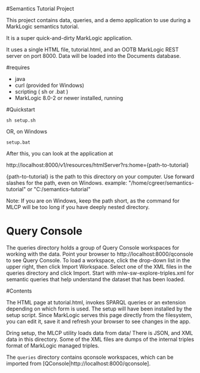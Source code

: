 #Semantics Tutorial Project

This project contains data, queries, and a demo application to use during a
MarkLogic semantics tutorial.

It is a super quick-and-dirty MarkLogic application.

It uses a single HTML file, tutorial.html, and an OOTB MarkLogic REST server
on port 8000. Data will be loaded into the Documents database.

#requires

* java
* curl  (provided for Windows)
* scripting ( sh or .bat )
* MarkLogic 8.0-2 or newer installed, running

#Quickstart

```
sh setup.sh
```

OR, on Windows

```
setup.bat
```

After this, you can look at the application at

http://localhost:8000/v1/resources/htmlServer?rs:home={path-to-tutorial}

{path-to-tutorial} is the path to this directory on your computer.  Use forward
slashes for the path, even on Windows.  example:
"/home/cgreer/semantics-tutorial" or "C:/semantics-tutorial"

Note: If you are on Windows, keep the path short, as the command for MLCP will
be too long if you have deeply nested directory.

# Query Console

The queries directory holds a group of Query Console workspaces for working
with the data. Point your browser to http://localhost:8000/qconsole to see
Query Console. To load a workspace, click the drop-down list in the upper
right, then click Import Workspace. Select one of the XML files in the queries
directory and click Import. Start with mlw-sw-explore-triples.xml for semantic
queries that help understand the dataset that has been loaded.

#Contents

The HTML page at tutorial.html, invokes SPARQL queries or an extension
depending on which form is used.  The setup will have been installed by the
setup script.  Since MarkLogic serves this page directly from the filesystem,
you can edit it, save it and refresh your browser to see changes in the app.

Dring setup, the MLCP utility loads data from data/  There is JSON, and XML
data in this directory.  Some of the XML files are dumps of the internal
triples format of MarkLogic managed triples.

The `queries` directory contains qconsole workspaces, which can be imported from [QConsole|http://localhost:8000/qconsole].

